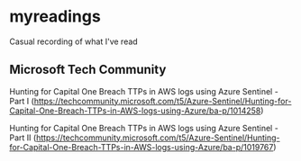 # myreadings
Casual recording of what I've read

## Microsoft Tech Community 
Hunting for Capital One Breach TTPs in AWS logs using Azure Sentinel - Part I (https://techcommunity.microsoft.com/t5/Azure-Sentinel/Hunting-for-Capital-One-Breach-TTPs-in-AWS-logs-using-Azure/ba-p/1014258)

Hunting for Capital One Breach TTPs in AWS logs using Azure Sentinel - Part II (https://techcommunity.microsoft.com/t5/Azure-Sentinel/Hunting-for-Capital-One-Breach-TTPs-in-AWS-logs-using-Azure/ba-p/1019767)
